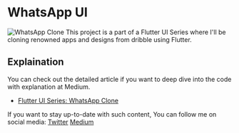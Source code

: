 # WhatsApp UI

![WhatsApp Clone](https://imgur.com/a/1u7wTkI)
This project is a part of a Flutter UI Series where I'll be cloning renowned apps and designs from dribble using Flutter.
## Explaination

You can check out the detailed article if you want to deep dive into the code with explanation at Medium.

- [Flutter UI Series: WhatsApp Clone](https://iizmotabar.medium.com/flutter-ui-series-whatsapp-ui-4451eca699b6)

If you want to stay up-to-date with such content, You can follow me on social media:
[Twitter](https://twitter.com/iizmotabar)
[Medium](https://iizmotabar.medium.com)
